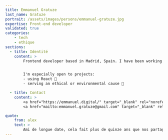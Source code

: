 ```yaml
---
title: Emmanuel Gratuze
last_name: Gratuze
portrait: /assets/images/persons/emmanuel-gratuze.jpg
expertise: Front-end developer
validated: true
categories:
    - tech
    - ethique
sections:
  - title: Identité
    content: >
        Frontend developer based in Madrid, Spain. I have been working as an independent contractor for 6 years


        I'm especially open to projects:
        - using React 🚀
        - serving an ethical or environmental cause 🌳

  - title: Contact
    content: >
        <a href="https://emmanuel.digital/" target="_blank" rel="noreferrer">Site</a> –
        <a href="mailto:emmanuel.gratuze@gmail.com" target="_blank" rel="noreferrer">Mail</a>

quote:
    from: alex
    text: >
        Ami de longue date, cela fait plus de quinze ans que nos partageons la passion du code et de la musique. Emmanuel est un développeur éthique et un musicien d'exception.
---
```

